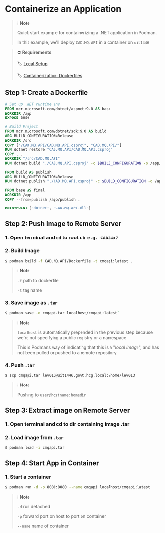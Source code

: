 # Containerize an Application
> ℹ️ **Note** 
>
> Quick start example for containerizing a .NET application in Podman. 
>
> In this example, we'll deploy `CAD.MQ.API` in a container on `uit1446`

> ⛔ **Requirements** 
>
> 🏷️ [Local Setup](../podman/local_setup.md)
>
> 🏷️ [Containerization: Dockerfiles](../podman/containerization/dockerfiles.md)


## Step 1: Create a Dockerfile 
```dockerfile
# Set up .NET runtime env
FROM mcr.microsoft.com/dotnet/aspnet:9.0 AS base
WORKDIR /app
EXPOSE 8080

# Build Project
FROM mcr.microsoft.com/dotnet/sdk:9.0 AS build
ARG BUILD_CONFIGURATION=Release
WORKDIR /src 
COPY ["/CAD.MQ.API/CAD.MQ.API.csproj", "CAD.MQ.API/"]
RUN dotnet restore "CAD.MQ.API/CAD.MQ.API.csproj"
COPY . .
WORKDIR "/src/CAD.MQ.API"
RUN dotnet build "./CAD.MQ.API.csproj" -c $BUILD_CONFIGURATION -o /app/build

FROM build AS publish
ARG BUILD_CONFIGURATION=Release
RUN dotnet publish "./CAD.MQ.API.csproj" -c $BUILD_CONFIGURATION -o /app/publish /p:UseAppHost=false

FROM base AS final
WORKDIR /app
COPY --from=publish /app/publish .

ENTRYPOINT ["dotnet", "CAD.MQ.API.dll"]
```


## Step 2: Push Image to Remote Server
### 1. Open terminal and **`cd`** to root dir **`e.g. CAD24x7`**
### 2. Build Image 

```bash
$ podman build -f CAD.MQ.API/Dockerfile -t cmqapi:latest .
```

> ℹ️ **Note** 
>
> `-f` path to dockerfile
>
> `-t` tag name

### 3. Save image as **`.tar`**

```bash
$ podman save -o cmqapi.tar localhost/cmqapi:latest`
```


> ℹ️ **Note** 
> 
> `localhost` is automatically prepended in the previous step because we're not specifying a public registry or a namespace
>
> This is Podmans way of indicating that this is a "*local image*", and has not been pulled or pushed to a remote repository

### 4. Push **`.tar`**

```bash
$ scp cmqapi.tar lev013@uit1446.govt.hcg.local:/home/lev013
```

> ℹ️ **Note** 
> 
> Pushing to `user@hostname:homedir`

## Step 3: Extract image on Remote Server
### 1. Open terminal and cd to dir containing image .tar
### 2. Load image from **`.tar`**

```bash
$ podman load -i cmqapi.tar
```

## Step 4: Start App in Container
### 1. Start a container
```bash
$ podman run -d -p 8080:8080 --name cmqapi localhost/cmqapi:latest
```
> ℹ️ **Note**
>
> `-d` run detached
> 
> `-p` forward port on host to port on container
> 
> `--name` name of container
